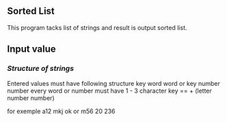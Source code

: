 ##  **Sorted List**

This program tacks list of strings  and result is output sorted list.

##  **Input value**
###   ***Structure of strings***

Entered values must have following structure
key  word word    or   key  number  number
every word or number must have 1 - 3 character
key ==  <word> + <id>   (letter  number number)

for exemple a12 mkj ok  or m56 20 236

